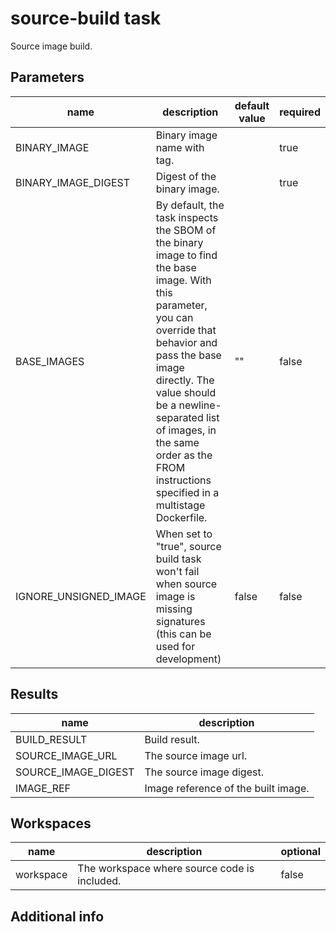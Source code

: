 # source-build task

Source image build.

## Parameters
|name|description|default value|required|
|---|---|---|---|
|BINARY_IMAGE|Binary image name with tag.||true|
|BINARY_IMAGE_DIGEST|Digest of the binary image.||true|
|BASE_IMAGES|By default, the task inspects the SBOM of the binary image to find the base image. With this parameter, you can override that behavior and pass the base image directly. The value should be a newline-separated list of images, in the same order as the FROM instructions specified in a multistage Dockerfile.|""|false|
|IGNORE_UNSIGNED_IMAGE|When set to "true", source build task won't fail when source image is missing signatures (this can be used for development)|false|false|

## Results
|name|description|
|---|---|
|BUILD_RESULT|Build result.|
|SOURCE_IMAGE_URL|The source image url.|
|SOURCE_IMAGE_DIGEST|The source image digest.|
|IMAGE_REF|Image reference of the built image.|

## Workspaces
|name|description|optional|
|---|---|---|
|workspace|The workspace where source code is included.|false|

## Additional info
